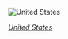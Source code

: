 
![United States](https://www.gstatic.com/prettyearth/assets/full/1514.jpg)

*[United States](https://www.google.com/maps/@34.160668,-118.682744,18z/data=!3m1!1e3)*
